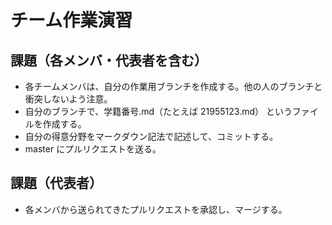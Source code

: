 # チーム作業演習

## 課題（各メンバ・代表者を含む）
* 各チームメンバは、自分の作業用ブランチを作成する。他の人のブランチと衝突しないよう注意。
* 自分のブランチで、学籍番号.md（たとえば 21955123.md） というファイルを作成する。
* 自分の得意分野をマークダウン記法で記述して、コミットする。
* master にプルリクエストを送る。
 
## 課題（代表者）
* 各メンバから送られてきたプルリクエストを承認し、マージする。
